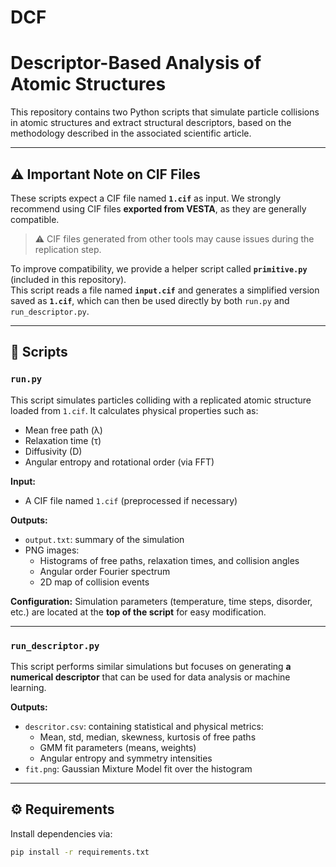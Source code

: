 # DCF  
# Descriptor-Based Analysis of Atomic Structures

This repository contains two Python scripts that simulate particle collisions in atomic structures and extract structural descriptors, based on the methodology described in the associated scientific article.

---

## ⚠️ Important Note on CIF Files

These scripts expect a CIF file named **`1.cif`** as input. We strongly recommend using CIF files **exported from VESTA**, as they are generally compatible.

> ⚠️ CIF files generated from other tools may cause issues during the replication step.

To improve compatibility, we provide a helper script called **`primitive.py`** (included in this repository).  
This script reads a file named **`input.cif`** and generates a simplified version saved as **`1.cif`**, which can then be used directly by both `run.py` and `run_descriptor.py`.

---

## 📄 Scripts

### `run.py`

This script simulates particles colliding with a replicated atomic structure loaded from `1.cif`. It calculates physical properties such as:

- Mean free path (λ)
- Relaxation time (τ)
- Diffusivity (D)
- Angular entropy and rotational order (via FFT)

**Input:**
- A CIF file named `1.cif` (preprocessed if necessary)

**Outputs:**
- `output.txt`: summary of the simulation
- PNG images:
  - Histograms of free paths, relaxation times, and collision angles
  - Angular order Fourier spectrum
  - 2D map of collision events

**Configuration:**
Simulation parameters (temperature, time steps, disorder, etc.) are located at the **top of the script** for easy modification.

---

### `run_descriptor.py`

This script performs similar simulations but focuses on generating **a numerical descriptor** that can be used for data analysis or machine learning.

**Outputs:**
- `descritor.csv`: containing statistical and physical metrics:
  - Mean, std, median, skewness, kurtosis of free paths
  - GMM fit parameters (means, weights)
  - Angular entropy and symmetry intensities
- `fit.png`: Gaussian Mixture Model fit over the histogram

---

## ⚙️ Requirements

Install dependencies via:

```bash
pip install -r requirements.txt
